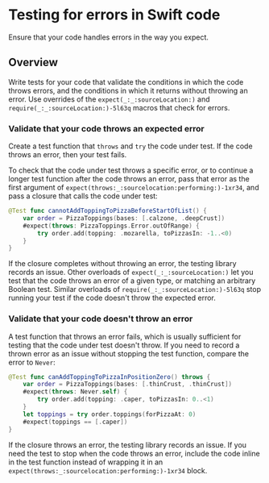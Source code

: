 # Testing for errors in Swift code

<!--
This source file is part of the Swift.org open source project

Copyright (c) 2024 Apple Inc. and the Swift project authors
Licensed under Apache License v2.0 with Runtime Library Exception

See https://swift.org/LICENSE.txt for license information
See https://swift.org/CONTRIBUTORS.txt for Swift project authors
-->

Ensure that your code handles errors in the way you expect.

## Overview

Write tests for your code that validate the conditions in which the
code throws errors, and the conditions in which it returns without
throwing an error. Use overrides of the ``expect(_:_:sourceLocation:)`` and
``require(_:_:sourceLocation:)-5l63q`` macros that check for errors.

### Validate that your code throws an expected error

Create a test function that `throws` and `try` the code under test.
If the code throws an error, then your test fails.

To check that the code under test throws a specific error, or to continue a
longer test function after the code throws an error, pass that error as the
first argument of ``expect(throws:_:sourcelocation:performing:)-1xr34``, and
pass a closure that calls the code under test:

```swift
@Test func cannotAddToppingToPizzaBeforeStartOfList() {
    var order = PizzaToppings(bases: [.calzone, .deepCrust])
    #expect(throws: PizzaToppings.Error.outOfRange) {
        try order.add(topping: .mozarella, toPizzasIn: -1..<0)
    }
}
```

If the closure completes without throwing an error, the testing library
records an issue. Other overloads of ``expect(_:_:sourceLocation:)`` let you
test that the code throws an error of a given type, or matching an arbitrary
Boolean test. Similar overloads of ``require(_:_:sourceLocation:)-5l63q`` stop
running your test if the code doesn't throw the expected error.

### Validate that your code doesn't throw an error

A test function that throws an error fails, which is usually sufficient for
testing that the code under test doesn't throw. If you need to record a
thrown error as an issue without stopping the test function, compare
the error to `Never`:

```swift
@Test func canAddToppingToPizzaInPositionZero() throws {
    var order = PizzaToppings(bases: [.thinCrust, .thinCrust])
    #expect(throws: Never.self) {
        try order.add(topping: .caper, toPizzasIn: 0..<1)
    }
    let toppings = try order.toppings(forPizzaAt: 0)
    #expect(toppings == [.caper])
}
```

If the closure throws an error, the testing library records an issue.
If you need the test to stop when the code throws an error, include the
code inline in the test function instead of wrapping it in an
``expect(throws:_:sourcelocation:performing:)-1xr34`` block.

